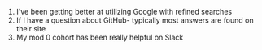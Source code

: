 1. I've been getting better at utilizing Google with refined searches
2. If I have a question about GitHub- typically most answers are found on their site
3. My mod 0 cohort has been really helpful on Slack

